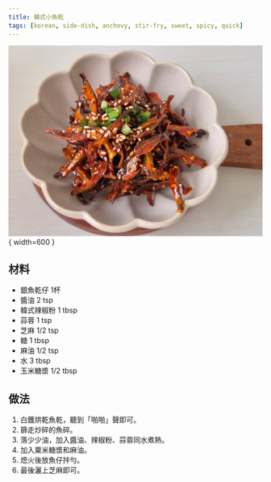 ```yaml
---
title: 韓式小魚乾
tags: [korean, side-dish, anchovy, stir-fry, sweet, spicy, quick]
---
```


![韓式小魚乾](../images/anchovy-side.jpg){ width=600 }

## 材料
- 銀魚乾仔 1杯  
- 醬油 2 tsp  
- 韓式辣椒粉 1 tbsp  
- 蒜蓉 1 tsp  
- 芝麻 1/2 tsp  
- 糖 1 tbsp  
- 麻油 1/2 tsp  
- 水 3 tbsp  
- 玉米糖漿 1/2 tbsp  

## 做法
1. 白鑊烘乾魚乾，聽到「啪啪」聲即可。  
2. 篩走炒碎的魚碎。  
3. 落少少油，加入醬油、辣椒粉、蒜蓉同水煮熱。  
4. 加入粟米糖漿和麻油。  
5. 熄火後放魚仔拌勻。  
6. 最後灑上芝麻即可。  
